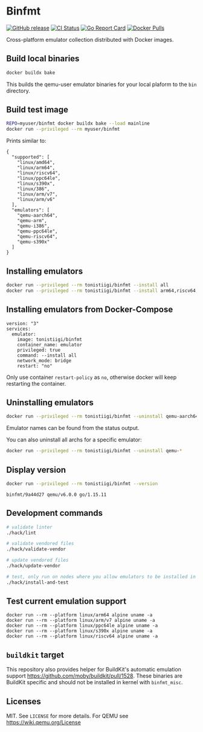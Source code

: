 # Binfmt

[![GitHub release](https://img.shields.io/github/release/tonistiigi/binfmt.svg?style=flat-square)](https://github.com/tonistiigi/binfmt/releases/latest)
[![CI Status](https://img.shields.io/github/actions/workflow/status/tonistiigi/binfmt/ci.yml?label=ci&logo=github&style=flat-square)](https://github.com/tonistiigi/binfmt/actions?query=workflow%3Aci)
[![Go Report Card](https://goreportcard.com/badge/github.com/tonistiigi/binfmt?style=flat-square)](https://goreportcard.com/report/github.com/tonistiigi/binfmt)
[![Docker Pulls](https://img.shields.io/docker/pulls/tonistiigi/binfmt.svg?style=flat-square&logo=docker)](https://hub.docker.com/r/tonistiigi/binfmt/)

Cross-platform emulator collection distributed with Docker images.

## Build local binaries

```bash
docker buildx bake
```

This builds the qemu-user emulator binaries for your local plaform to the `bin` directory.

## Build test image

```bash
REPO=myuser/binfmt docker buildx bake --load mainline
docker run --privileged --rm myuser/binfmt
```

Prints similar to:

```
{
  "supported": [
    "linux/amd64",
    "linux/arm64",
    "linux/riscv64",
    "linux/ppc64le",
    "linux/s390x",
    "linux/386",
    "linux/arm/v7",
    "linux/arm/v6"
  ],
  "emulators": [
    "qemu-aarch64",
    "qemu-arm",
    "qemu-i386",
    "qemu-ppc64le",
    "qemu-riscv64",
    "qemu-s390x"
  ]
}
```

## Installing emulators

```bash
docker run --privileged --rm tonistiigi/binfmt --install all
docker run --privileged --rm tonistiigi/binfmt --install arm64,riscv64,arm
```

## Installing emulators from Docker-Compose

```docker
version: "3"
services:
  emulator:
    image: tonistiigi/binfmt
    container_name: emulator
    privileged: true
    command: --install all
    network_mode: bridge
    restart: "no"
```
Only use container `restart-policy` as `no`, otherwise docker will keep restarting the container.

## Uninstalling emulators

```bash
docker run --privileged --rm tonistiigi/binfmt --uninstall qemu-aarch64
```

Emulator names can be found from the status output.

You can also uninstall all archs for a specific emulator:

```bash
docker run --privileged --rm tonistiigi/binfmt --uninstall qemu-*
```

## Display version

```bash
docker run --privileged --rm tonistiigi/binfmt --version
```
```
binfmt/9a44d27 qemu/v6.0.0 go/1.15.11
```

## Development commands

```bash
# validate linter
./hack/lint

# validate vendored files
./hack/validate-vendor

# update vendored files
./hack/update-vendor

# test, only run on nodes where you allow emulators to be installed in kernel
./hack/install-and-test
```

## Test current emulation support

```
docker run --rm --platform linux/arm64 alpine uname -a
docker run --rm --platform linux/arm/v7 alpine uname -a
docker run --rm --platform linux/ppc64le alpine uname -a
docker run --rm --platform linux/s390x alpine uname -a
docker run --rm --platform linux/riscv64 alpine uname -a
```

## `buildkit` target

This repository also provides helper for BuildKit's automatic emulation support https://github.com/moby/buildkit/pull/1528.
These binaries are BuildKit specific and should not be installed in kernel with `binfmt_misc`.

## Licenses

MIT. See `LICENSE` for more details.
For QEMU see https://wiki.qemu.org/License
